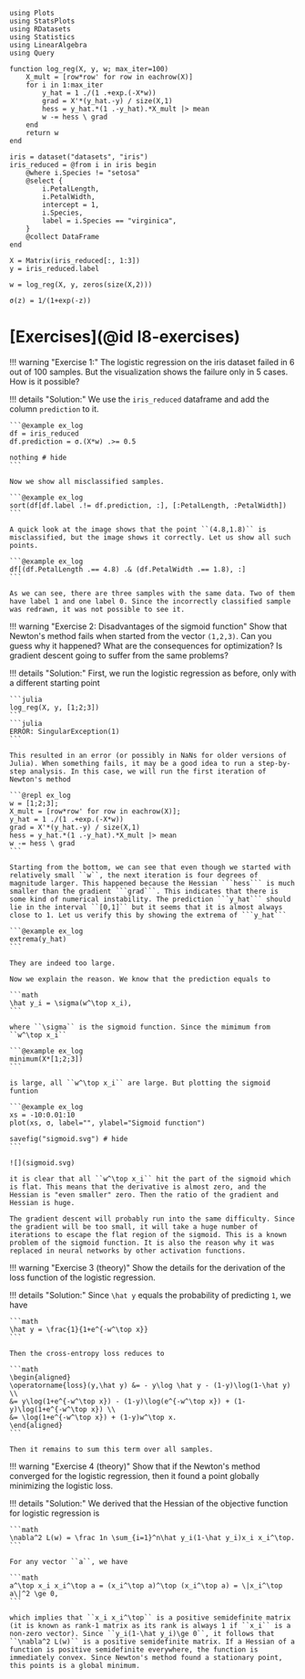 ```@setup ex_log
using Plots
using StatsPlots
using RDatasets
using Statistics
using LinearAlgebra
using Query

function log_reg(X, y, w; max_iter=100)
    X_mult = [row*row' for row in eachrow(X)]
    for i in 1:max_iter
        y_hat = 1 ./(1 .+exp.(-X*w))
        grad = X'*(y_hat.-y) / size(X,1)
        hess = y_hat.*(1 .-y_hat).*X_mult |> mean
        w -= hess \ grad
    end
    return w
end

iris = dataset("datasets", "iris")
iris_reduced = @from i in iris begin
    @where i.Species != "setosa"
    @select {
        i.PetalLength,
        i.PetalWidth,
        intercept = 1,
        i.Species,
        label = i.Species == "virginica",
    }
    @collect DataFrame
end

X = Matrix(iris_reduced[:, 1:3])
y = iris_reduced.label

w = log_reg(X, y, zeros(size(X,2)))

σ(z) = 1/(1+exp(-z))
```

# [Exercises](@id l8-exercises)

!!! warning "Exercise 1:"
    The logistic regression on the iris dataset failed in 6 out of 100 samples. But the visualization shows the failure only in 5 cases. How is it possible?

!!! details "Solution:"
    We use the `iris_reduced` dataframe and add the column `prediction` to it.

    ```@example ex_log
    df = iris_reduced
    df.prediction = σ.(X*w) .>= 0.5

    nothing # hide
    ```

    Now we show all misclassified samples.

    ```@example ex_log
    sort(df[df.label .!= df.prediction, :], [:PetalLength, :PetalWidth])
    ```

    A quick look at the image shows that the point ``(4.8,1.8)`` is misclassified, but the image shows it correctly. Let us show all such points.

    ```@example ex_log
    df[(df.PetalLength .== 4.8) .& (df.PetalWidth .== 1.8), :]
    ```

    As we can see, there are three samples with the same data. Two of them have label 1 and one label 0. Since the incorrectly classified sample was redrawn, it was not possible to see it.

!!! warning "Exercise 2: Disadvantages of the sigmoid function"
    Show that Newton's method fails when started from the vector ``(1,2,3)``. Can you guess why it happened? What are the consequences for optimization? Is gradient descent going to suffer from the same problems?

!!! details "Solution:"
    First, we run the logistic regression as before, only with a different starting point

    ```julia
    log_reg(X, y, [1;2;3])
    ```
    ```julia
    ERROR: SingularException(1)
    ```

    This resulted in an error (or possibly in NaNs for older versions of Julia). When something fails, it may be a good idea to run a step-by-step analysis. In this case, we will run the first iteration of Newton's method

    ```@repl ex_log
    w = [1;2;3];
    X_mult = [row*row' for row in eachrow(X)];
    y_hat = 1 ./(1 .+exp.(-X*w))
    grad = X'*(y_hat.-y) / size(X,1)
    hess = y_hat.*(1 .-y_hat).*X_mult |> mean
    w -= hess \ grad
    ```

    Starting from the bottom, we can see that even though we started with relatively small ``w``, the next iteration is four degrees of magnitude larger. This happened because the Hessian ```hess``` is much smaller than the gradient ```grad```. This indicates that there is some kind of numerical instability. The prediction ```y_hat``` should lie in the interval ``[0,1]`` but it seems that it is almost always close to 1. Let us verify this by showing the extrema of ```y_hat```

    ```@example ex_log
    extrema(y_hat)
    ```

    They are indeed too large.

    Now we explain the reason. We know that the prediction equals to

    ```math
    \hat y_i = \sigma(w^\top x_i),
    ```

    where ``\sigma`` is the sigmoid function. Since the mimimum from ``w^\top x_i``

    ```@example ex_log
    minimum(X*[1;2;3])
    ```

    is large, all ``w^\top x_i`` are large. But plotting the sigmoid funtion

    ```@example ex_log
    xs = -10:0.01:10
    plot(xs, σ, label="", ylabel="Sigmoid function")

    savefig("sigmoid.svg") # hide
    ```

    ![](sigmoid.svg)

    it is clear that all ``w^\top x_i`` hit the part of the sigmoid which is flat. This means that the derivative is almost zero, and the Hessian is "even smaller" zero. Then the ratio of the gradient and Hessian is huge.

    The gradient descent will probably run into the same difficulty. Since the gradient will be too small, it will take a huge number of iterations to escape the flat region of the sigmoid. This is a known problem of the sigmoid function. It is also the reason why it was replaced in neural networks by other activation functions.

!!! warning "Exercise 3 (theory)"
    Show the details for the derivation of the loss function of the logistic regression.

!!! details "Solution:"
    Since ``\hat y`` equals the probability of predicting ``1``, we have

    ```math
    \hat y = \frac{1}{1+e^{-w^\top x}}
    ``` 

    Then the cross-entropy loss reduces to

    ```math
    \begin{aligned}
    \operatorname{loss}(y,\hat y) &= - y\log \hat y - (1-y)\log(1-\hat y) \\
    &= y\log(1+e^{-w^\top x}) - (1-y)\log(e^{-w^\top x}) + (1-y)\log(1+e^{-w^\top x}) \\
    &= \log(1+e^{-w^\top x}) + (1-y)w^\top x.
    \end{aligned}
    ```

    Then it remains to sum this term over all samples.

!!! warning "Exercise 4 (theory)"
    Show that if the Newton's method converged for the logistic regression, then it found a point globally minimizing the logistic loss.

!!! details "Solution:"
    We derived that the Hessian of the objective function for logistic regression is

    ```math
    \nabla^2 L(w) = \frac 1n \sum_{i=1}^n\hat y_i(1-\hat y_i)x_i x_i^\top.
    ```

    For any vector ``a``, we have

    ```math
    a^\top x_i x_i^\top a = (x_i^\top a)^\top (x_i^\top a) = \|x_i^\top a\|^2 \ge 0,
    ```

    which implies that ``x_i x_i^\top`` is a positive semidefinite matrix (it is known as rank-1 matrix as its rank is always 1 if ``x_i`` is a non-zero vector). Since ``y_i(1-\hat y_i)\ge 0``, it follows that ``\nabla^2 L(w)`` is a positive semidefinite matrix. If a Hessian of a function is positive semidefinite everywhere, the function is immediately convex. Since Newton's method found a stationary point, this points is a global minimum.
